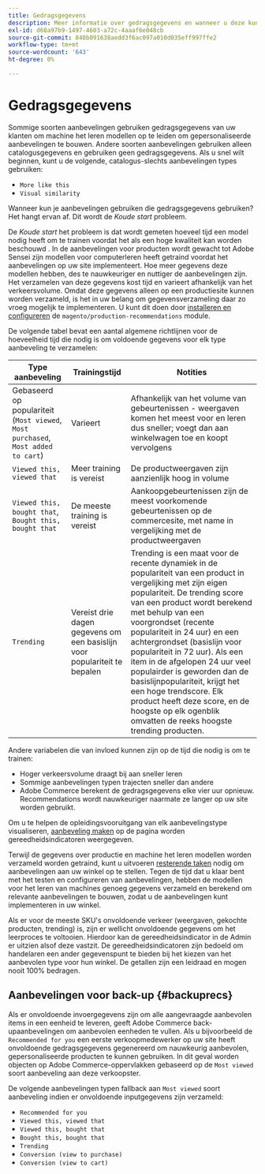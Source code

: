 ```yaml
---
title: Gedragsgegevens
description: Meer informatie over gedragsgegevens en wanneer u deze kunt gaan gebruiken.
exl-id: d68a97b9-1497-4603-a72c-4aaaf6e048cb
source-git-commit: 840b091638aedd3f6ac097a010d035eff997ffe2
workflow-type: tm+mt
source-wordcount: '643'
ht-degree: 0%

---
```


# Gedragsgegevens

Sommige soorten aanbevelingen gebruiken gedragsgegevens van uw klanten om machine het leren modellen op te leiden om gepersonaliseerde aanbevelingen te bouwen. Andere soorten aanbevelingen gebruiken alleen catalogusgegevens en gebruiken geen gedragsgegevens. Als u snel wilt beginnen, kunt u de volgende, catalogus-slechts aanbevelingen types gebruiken:

- `More like this`
- `Visual similarity`

Wanneer kun je aanbevelingen gebruiken die gedragsgegevens gebruiken? Het hangt ervan af. Dit wordt de _Koude start_ probleem.

De _Koude start_ het probleem is dat wordt gemeten hoeveel tijd een model nodig heeft om te trainen voordat het als een hoge kwaliteit kan worden beschouwd . In de aanbevelingen voor producten wordt gewacht tot Adobe Sensei zijn modellen voor computerleren heeft getraind voordat het aanbevelingen op uw site implementeert. Hoe meer gegevens deze modellen hebben, des te nauwkeuriger en nuttiger de aanbevelingen zijn. Het verzamelen van deze gegevens kost tijd en varieert afhankelijk van het verkeersvolume. Omdat deze gegevens alleen op een productiesite kunnen worden verzameld, is het in uw belang om gegevensverzameling daar zo vroeg mogelijk te implementeren. U kunt dit doen door [installeren en configureren](install-configure.md) de `magento/production-recommendations` module.

De volgende tabel bevat een aantal algemene richtlijnen voor de hoeveelheid tijd die nodig is om voldoende gegevens voor elk type aanbeveling te verzamelen:

| Type aanbeveling | Trainingstijd | Notities |
|---|---|---|
| Gebaseerd op populariteit (`Most viewed`, `Most purchased`, `Most added to cart`) | Varieert | Afhankelijk van het volume van gebeurtenissen - weergaven komen het meest voor en leren dus sneller; voegt dan aan winkelwagen toe en koopt vervolgens |
| `Viewed this, viewed that` | Meer training is vereist | De productweergaven zijn aanzienlijk hoog in volume |
| `Viewed this, bought that`, `Bought this, bought that` | De meeste training is vereist | Aankoopgebeurtenissen zijn de meest voorkomende gebeurtenissen op de commercesite, met name in vergelijking met de productweergaven |
| `Trending` | Vereist drie dagen gegevens om een basislijn voor populariteit te bepalen | Trending is een maat voor de recente dynamiek in de populariteit van een product in vergelijking met zijn eigen populariteit. De trending score van een product wordt berekend met behulp van een voorgrondset (recente populariteit in 24 uur) en een achtergrondset (basislijn voor populariteit in 72 uur). Als een item in de afgelopen 24 uur veel populairder is geworden dan de basislijnpopulariteit, krijgt het een hoge trendscore. Elk product heeft deze score, en de hoogste op elk ogenblik omvatten de reeks hoogste trending producten. |

Andere variabelen die van invloed kunnen zijn op de tijd die nodig is om te trainen:

- Hoger verkeersvolume draagt bij aan sneller leren
- Sommige aanbevelingen typen trajecten sneller dan andere
- Adobe Commerce berekent de gedragsgegevens elke vier uur opnieuw. Recommendations wordt nauwkeuriger naarmate ze langer op uw site worden gebruikt.

Om u te helpen de opleidingsvooruitgang van elk aanbevelingstype visualiseren, [aanbeveling maken](create.md) op de pagina worden gereedheidsindicatoren weergegeven.

Terwijl de gegevens over productie en machine het leren modellen worden verzameld worden getraind, kunt u uitvoeren [resterende taken](implementation-workflow.md) nodig om aanbevelingen aan uw winkel op te stellen. Tegen de tijd dat u klaar bent met het testen en configureren van aanbevelingen, hebben de modellen voor het leren van machines genoeg gegevens verzameld en berekend om relevante aanbevelingen te bouwen, zodat u de aanbevelingen kunt implementeren in uw winkel.

Als er voor de meeste SKU&#39;s onvoldoende verkeer (weergaven, gekochte producten, trending) is, zijn er wellicht onvoldoende gegevens om het leerproces te voltooien. Hierdoor kan de gereedheidsindicator in de Admin er uitzien alsof deze vastzit.
De gereedheidsindicatoren zijn bedoeld om handelaren een ander gegevenspunt te bieden bij het kiezen van het aanbevolen type voor hun winkel. De getallen zijn een leidraad en mogen nooit 100% bedragen.

## Aanbevelingen voor back-up {#backuprecs}

Als er onvoldoende invoergegevens zijn om alle aangevraagde aanbevolen items in een eenheid te leveren, geeft Adobe Commerce back-upaanbevelingen om aanbevolen eenheden te vullen. Als u bijvoorbeeld de `Recommended for you` een eerste verkoopmedewerker op uw site heeft onvoldoende gedragsgegevens gegenereerd om nauwkeurig aanbevolen, gepersonaliseerde producten te kunnen gebruiken. In dit geval worden objecten op Adobe Commerce-oppervlakken gebaseerd op de `Most viewed` soort aanbeveling aan deze verkoopster.

De volgende aanbevelingen typen fallback aan `Most viewed` soort aanbeveling indien er onvoldoende inputgegevens zijn verzameld:

- `Recommended for you`
- `Viewed this, viewed that`
- `Viewed this, bought that`
- `Bought this, bought that`
- `Trending`
- `Conversion (view to purchase)`
- `Conversion (view to cart)`
